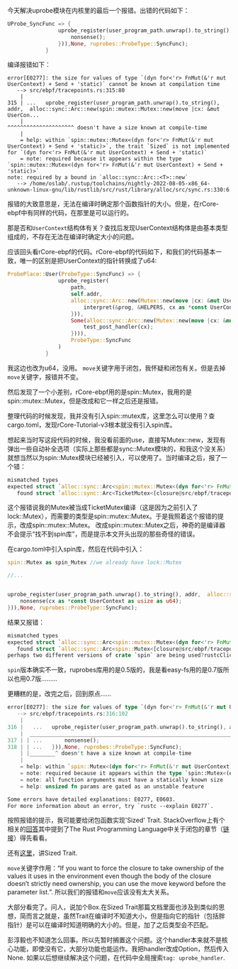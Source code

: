 今天解决uprobe模块在内核里的最后一个报错。出错的代码如下：
```rust
UProbe_SyncFunc => {
                uprobe_register(user_program_path.unwrap().to_string(), addr,  alloc::sync::Arc::new(spin::mutex::Mutex::new(move |cx: &mut UserContext| {
                    nonsense();
                })),None, ruprobes::ProbeType::SyncFunc);  
            }
```
编译报错如下：
```shell
error[E0277]: the size for values of type `(dyn for<'r> FnMut(&'r mut UserContext) + Send + 'static)` cannot be known at compilation time
   --> src/ebpf/tracepoints.rs:315:80
    |
315 | ...   uprobe_register(user_program_path.unwrap().to_string(), addr,  alloc::sync::Arc::new(spin::mutex::Mutex::new(move |cx: &mut UserCon...
    |                                                                      ^^^^^^^^^^^^^^^^^^^^^ doesn't have a size known at compile-time
    |
    = help: within `spin::mutex::Mutex<(dyn for<'r> FnMut(&'r mut UserContext) + Send + 'static)>`, the trait `Sized` is not implemented for `(dyn for<'r> FnMut(&'r mut UserContext) + Send + 'static)`
    = note: required because it appears within the type `spin::mutex::Mutex<(dyn for<'r> FnMut(&'r mut UserContext) + Send + 'static)>`
note: required by a bound in `alloc::sync::Arc::<T>::new`
   --> /home/oslab/.rustup/toolchains/nightly-2022-08-05-x86_64-unknown-linux-gnu/lib/rustlib/src/rust/library/alloc/src/sync.rs:330:6
```
报错的大致意思是，无法在编译时确定那个函数指针的大小。但是，在rCore-ebpf中有同样的代码，在那里是可以运行的。

那是否和`UserContext`结构体有关？查找后发现UserContext结构体是由基本类型组成的，不存在无法在编译时确定大小的问题。

应该回头看rCore-ebpf的代码。rCore-ebpf的代码如下，和我们的代码基本一致，唯一的区别是把UserContext的指针转换成了u64:
```rust
ProbePlace::User(ProbeType::SyncFunc) => {
                uprobe_register(
                    path,
                    self.addr,
                    alloc::sync::Arc::new(Mutex::new(move |cx: &mut UserContext| {
                        interpret(&prog, &HELPERS, cx as *const UserContext as usize as u64);
                    })),
                    Some(alloc::sync::Arc::new(Mutex::new(move |cx: &mut UserContext| {
                        test_post_handler(cx);
                    }))),
                    ProbeType::SyncFunc
                )
            }
```
我这边也改为u64，没用。
`move`关键字用于闭包，我怀疑和闭包有关。但是去掉`move`关键字，报错并不变。

然后发现了一个小差别，rCore-ebpf用的是spin::Mutex，我用的是spin::mutex::Mutex，但是改成和它一样之后还是报错。

整理代码的时候发现，我并没有引入spin::mutex库，这里怎么可以使用？查cargo.toml，发现rCore-Tutorial-v3根本就没有引入spin库。

想起来当时写这段代码的时候，我没看前面的use，直接写Mutex::new，发现有弹出一些自动补全选项（实际上那些都是sync::Mutex模块的，和我这个没关系）就想当然以为spin::Mutex模块已经被引入，可以使用了。当时编译之后，报了一个错：
```rust
mismatched types
expected struct `alloc::sync::Arc<spin::mutex::Mutex<(dyn for<'r> FnMut(&'r mut UserContext) + Send + 'static)>>`
   found struct `alloc::sync::Arc<TicketMutex<[closure@src/ebpf/tracepoints.rs:316:113: 316:140]>>`
```
这个报错说我的Mutex被当成TicketMutex编译（这是因为之前引入了lock::Mutex），而需要的类型是spin::mutex::Mutex。于是我照着这个报错的提示，改成spin::mutex::Mutex。
改成spin::mutex::Mutex之后，神奇的是编译器不会提示“找不到spin库”，而是提示本文开头出现的那些奇怪的错误。

在cargo.toml中引入spin库，然后在代码中引入：
```rust
spin::Mutex as spin_Mutex //we already have lock::Mutex

//...


uprobe_register(user_program_path.unwrap().to_string(), addr,  alloc::sync::Arc::new(spin_Mutex::new(move |cx: &mut UserContext| {
	nonsense(cx as *const UserContext as usize as u64);
})),None, ruprobes::ProbeType::SyncFunc);  
```

结果又报错：
```rust
mismatched types
expected struct `alloc::sync::Arc<spin::mutex::Mutex<(dyn for<'r> FnMut(&'r mut UserContext) + Send + 'static)>>`
   found struct `alloc::sync::Arc<spin::Mutex<[closure@src/ebpf/tracepoints.rs:316:118: 316:145]>>`
perhaps two different versions of crate `spin` are being used?rustcClick for full compiler
```
`spin`版本确实不一致，ruprobes库用的是0.5版的，我是看easy-fs用的是0.7版所以也用0.7版.........

更糟糕的是，改完之后，回到原点......
```rust
error[E0277]: the size for values of type `(dyn for<'r> FnMut(&'r mut UserContext) + Send + 'static)` cannot be known at compilation time
   --> src/ebpf/tracepoints.rs:316:102
    |
316 |   ...   uprobe_register(user_program_path.unwrap().to_string(), addr,  alloc::sync::Arc::new(spin_Mutex::new(move |cx: &mut UserContext| {
    |  ____________________________________________________________________________________________^
317 | | ...       nonsense();
318 | | ...   })),None, ruprobes::ProbeType::SyncFunc);  
    | |________^ doesn't have a size known at compile-time
    |
    = help: within `spin::Mutex<(dyn for<'r> FnMut(&'r mut UserContext) + Send + 'static)>`, the trait `Sized` is not implemented for `(dyn for<'r> FnMut(&'r mut UserContext) + Send + 'static)`
    = note: required because it appears within the type `spin::Mutex<(dyn for<'r> FnMut(&'r mut UserContext) + Send + 'static)>`
    = note: all function arguments must have a statically known size
    = help: unsized fn params are gated as an unstable feature

Some errors have detailed explanations: E0277, E0603.
For more information about an error, try `rustc --explain E0277`.
```
按照报错的提示，我可能要给闭包函数实现'Sized' Trait. StackOverflow上有个相关的[回答](https://stackoverflow.com/questions/32618872/sized-is-not-implemented-for-the-type-fn)其中提到了The Rust Programming Language中关于闭包的章节（[链接](https://doc.rust-lang.org/stable/book/ch13-01-closures.html)）得先看看。

还有[这里](https://doc.rust-lang.org/stable/book/ch19-04-advanced-types.html?highlight=sized#dynamically-sized-types-and-the-sized-trait)，讲Sized Trait.

`move`关键字作用：“If you want to force the closure to take ownership of the values it uses in the environment even though the body of the closure doesn’t strictly need ownership, you can use the move keyword before the parameter list.”. 所以我们的报错和`move`应该没有太大关系。

大部分看完了。问人，说加个Box.在Sized Trait那篇文档里面也涉及到类似的思想，简而言之就是，虽然Trait在编译时不知道大小，但是指向它的指针（包括胖指针）是可以在编译时知道明确的大小的。但是，加了之后类型会不匹配。

彭淳毅也不知道怎么回事。所以先暂时搁置这个问题。这个handler本来就不是核心功能，即使没有它，大部分功能也能运作。我把handler改成Option，然后传入None. 如果以后想继续解决这个问题，在代码中全局搜索`tag: uprobe_handler`.

